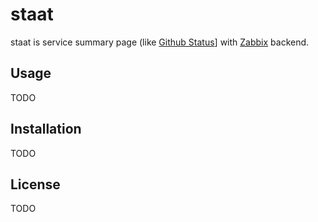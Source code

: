 # staat

staat is service summary page (like
[Github Status](https://status.github.com/)] with
[Zabbix](http://zabbix.com) backend.

## Usage

TODO

## Installation

TODO

## License

TODO
